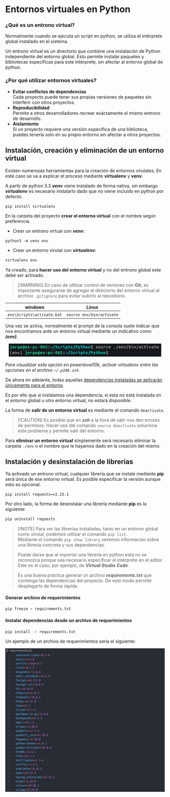 # Entornos virtuales en Python
### ¿Qué es un entrono virtual?

Normalmente cuando se ejecuta un script en python, se utiliza el intérprete global instalado en el sistema.

Un entrono virtual es un directorio que contiene una instalación de Python independiente del entorno global. Esto permite instalar paquetes y bibliotecas específicas para este intérprete, sin afectar al entorno global de python.

### ¿Por qué utilizar entornos virtuales?

- **Evitar conflictos de dependencias**\
Cada proyecto puede tener sus propias versiones de paquetes sin interferir con otros proyectos.
- **Reproducibilidad**\
Permite a otros desarrolladores recrear exáctamente el mismo entrono de desarrollo.
- **Aislamiento**\
Si un proyecto requiere una versión específica de una biblioteca, puedes tenerla solo en su propio entorno sin afectar a otros proyectos.

## Instalación, creación y eliminación de un entorno virtual

Existen numerosas herramientas para la creación de entornos virutales. En este caso se va a explicar el proceso mediante **virtualenv** y **venv**.

A partir de python 3.3 **_venv_** viene instalado de forma nativa, sin embargo **_virtualenv_** es necesario instalarlo dado que no viene incluido en python por defecto.
```python
pip install virtualenv
```

En la carpeta del proyecto **crear el entorno virtual** con el nombre según preferencia.
- Crear un entrono virtual con **_venv_**:
```
python3 -m venv env
```

- Crear un entorno virutal con **_virtualenv_**:
```python
virtualenv env
```

Ya creado, para **hacer uso del entorno virtual** y no del entrono global este debe ser activado.

>	[!WARNING]
>	En caso de utilizar control de veriones con **Git**, es importante asegurarse de agregar el directorio del entorno virtual al archivo `.gitignore` para evitar subirlo al repostiorio.

<div align="center">

|           windows          |            Linux           |
|:--------------------------:|:--------------------------:|
| `env\Scripts\activate.bat` | `source env/bin/activate`  |

</div>

Una vez se activa, normalmente el prompt de la consola suele indicar que nos encontramos ante un entorno virtual mediante un indicativo como **_(env)_**.

<p align="center">
	<img title="prompt enviroment indicator" alt="(env)" src="./Images/env_prompt.png">
</p>

_Para visualizar esta opción en powerlevel10k, activar virtualenv entre las opciones en el archivo `~/.p10k.zsh`_

De ahora en adelante, todas aquellas <u>dependencias instaladas se aplicarán únicamente para el entorno</u>.

Es por ello que si instalamos una dependencia, si esta no está instalada en el entorno global u otro entorno virtual, no estará disponible.

La forma de **salir de un entorno virtual** es mediante el comando `deactivate`.
>	[!CAUTION]
>	Es posible que en _**zsh**_ a la hora de salir nos den errores de permisos. Hacer uso del comando `source deactivate` soluciona este problema y permite salir del entorno. 

Para **eliminar un entorno virtual** símplemente será necesario eliminar la carpeta `./env` o el nombre que le hayamos dado en la creación del mismo.

## Instalación y desinstalación de librerías

Ya activado un entrono virtual, cualquier librería que se instale mediante **pip** será única de ese entorno virtual. Es posible especificar la versión aunque esto es opcional.

```shell
pip install requests==2.25.1
```

Por otro lado, la forma de desinstalar una librería mediante **pip** es la siguiente:

```bash
pip uninstall requests
```
>	[!NOTE] 
>	Para ver las librerías instaladas, tanto en un entorno global como virutal, podemos utilizar el comando `pip list`.\
>	Mediante el comando `pip show library` veremos información sobre una librería concreta y sus dependencias.
>
>	Puede darse que al importar una librería en python esta no se reconozca porque sea necesario especificar el intérprete en el editor. Este es el caso, por ejemplo, de **_Virtual Studio Code_**.
>
>	Es una buena práctica generar un archivo **_requirements.txt_** que contenga las dependencias del proyecto. De este modo permite desplegarlo de forma rápida.

#### Generar archivo de requerimientos

```bash
pip freeze > requirements.txt
```
#### Instalar dependencias desde un archivo de requerimientos

```bash
pip install -r requirements.txt
```

Un ejemplo de un archivo de requerimientos sería el siguiente:

<p align="center">
	<img title="requirements.txt file example" alt="requirements.txt" src="./Images/requirements.png">
</p>


